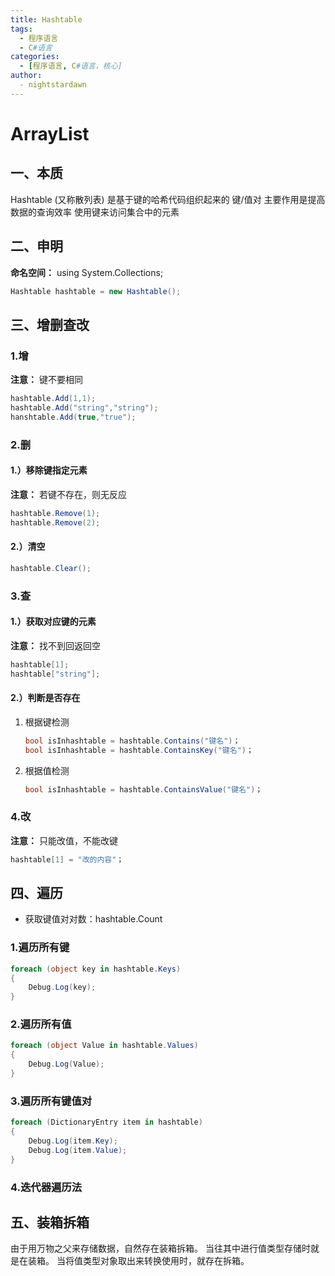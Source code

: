 ```yaml
---
title: Hashtable
tags:
  - 程序语言
  - C#语言
categories:
  - [程序语言, C#语言，核心]
author:
  - nightstardawn
---
```


# ArrayList

## 一、本质

Hashtable (又称散列表) 是基于键的哈希代码组织起来的 键/值对
主要作用是提高数据的查询效率
使用键来访问集合中的元素

## 二、申明

**命名空间：** using System.Collections;

```cs
Hashtable hashtable = new Hashtable();
```

## 三、增删查改

### 1.增

**注意：** 键不要相同

```cs
hashtable.Add(1,1);
hashtable.Add("string","string");
hanshtable.Add(true,"true");
```

### 2.删

#### 1.）移除键指定元素

**注意：** 若键不存在，则无反应

```cs
hashtable.Remove(1);
hashtable.Remove(2);
```

#### 2.）清空

```cs
hashtable.Clear();
```

### 3.查

#### 1.）获取对应键的元素

**注意：** 找不到回返回空

```cs
hashtable[1];
hashtable["string"];
```

#### 2.）判断是否存在

1. 根据键检测
   ```cs
   bool isInhashtable = hashtable.Contains("键名")；
   bool isInhashtable = hashtable.ContainsKey("键名")；
   ```
2. 根据值检测
   ```cs
   bool isInhashtable = hashtable.ContainsValue("键名")；
   ```

### 4.改

**注意：** 只能改值，不能改键

```cs
hashtable[1] = "改的内容"；
```

## 四、遍历

- 获取键值对对数：hashtable.Count

### 1.遍历所有键

```cs
foreach (object key in hashtable.Keys)
{
    Debug.Log(key);
}
```

### 2.遍历所有值

```cs
foreach (object Value in hashtable.Values)
{
    Debug.Log(Value);
}
```

### 3.遍历所有键值对

```cs
foreach (DictionaryEntry item in hashtable)
{
    Debug.Log(item.Key);
    Debug.Log(item.Value);
}
```

### 4.迭代器遍历法

## 五、装箱拆箱

由于用万物之父来存储数据，自然存在装箱拆箱。
当往其中进行值类型存储时就是在装箱。
当将值类型对象取出来转换使用时，就存在拆箱。
